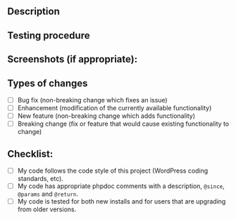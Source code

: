 <!--- Provide a general summary of your changes in the Title above -->

## Description
<!--- Describe your changes in detail. -->
<!--- You can link a corresponding issue. -->

## Testing procedure
<!--- Please describe in detail how you tested your changes. -->
<!--- Include details of your testing environment, and the tests you ran to -->
<!--- see how your change affects other areas of the code, etc. -->

## Screenshots (if appropriate):

## Types of changes
<!--- What types of changes does your code introduce? Put an x in all the boxes that apply: -->
- [ ] Bug fix (non-breaking change which fixes an issue)
- [ ] Enhancement (modification of the currently available functionality)
- [ ] New feature (non-breaking change which adds functionality)
- [ ] Breaking change (fix or feature that would cause existing functionality to change)

## Checklist:
<!--- Go over all the following points, and put an x in all the boxes that apply. -->
<!--- If you're unsure about any of these, don't hesitate to ask. We're here to help! -->
- [ ] My code follows the code style of this project (WordPress coding standards, etc).
- [ ] My code has appropriate phpdoc comments with a description, `@since`, `@params` and `@return`.
- [ ] My code is tested for both new installs and for users that are upgrading from older versions.
